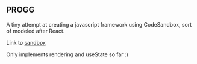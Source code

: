 ## PROGG

A tiny attempt at creating a javascript framework using CodeSandbox, sort of modeled after React.

Link to [sandbox](https://codesandbox.io/s/progg-lic30)

Only implements rendering and useState so far :)
